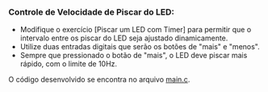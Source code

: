 ### Controle de Velocidade de Piscar do LED:
- Modifique o exercício [Piscar um LED com Timer] para permitir que o intervalo entre os piscar do LED seja ajustado dinamicamente.
- Utilize duas entradas digitais que serão os botões de "mais" e "menos".
- Sempre que pressionado o botão de "mais", o LED deve piscar mais rápido, com o limite de 10Hz.

O código desenvolvido se encontra no arquivo [main.c](./main.c).